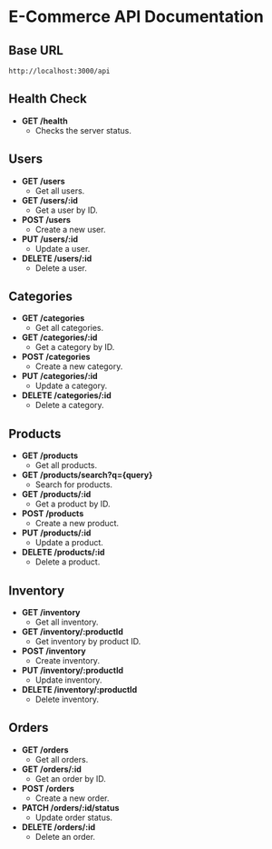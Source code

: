 # E-Commerce API Documentation

## Base URL

`http://localhost:3000/api`

## Health Check

- **GET /health**
  - Checks the server status.

## Users

- **GET /users**
  - Get all users.
- **GET /users/:id**
  - Get a user by ID.
- **POST /users**
  - Create a new user.
- **PUT /users/:id**
  - Update a user.
- **DELETE /users/:id**
  - Delete a user.

## Categories

- **GET /categories**
  - Get all categories.
- **GET /categories/:id**
  - Get a category by ID.
- **POST /categories**
  - Create a new category.
- **PUT /categories/:id**
  - Update a category.
- **DELETE /categories/:id**
  - Delete a category.

## Products

- **GET /products**
  - Get all products.
- **GET /products/search?q={query}**
  - Search for products.
- **GET /products/:id**
  - Get a product by ID.
- **POST /products**
  - Create a new product.
- **PUT /products/:id**
  - Update a product.
- **DELETE /products/:id**
  - Delete a product.

## Inventory

- **GET /inventory**
  - Get all inventory.
- **GET /inventory/:productId**
  - Get inventory by product ID.
- **POST /inventory**
  - Create inventory.
- **PUT /inventory/:productId**
  - Update inventory.
- **DELETE /inventory/:productId**
  - Delete inventory.

## Orders

- **GET /orders**
  - Get all orders.
- **GET /orders/:id**
  - Get an order by ID.
- **POST /orders**
  - Create a new order.
- **PATCH /orders/:id/status**
  - Update order status.
- **DELETE /orders/:id**
  - Delete an order.

